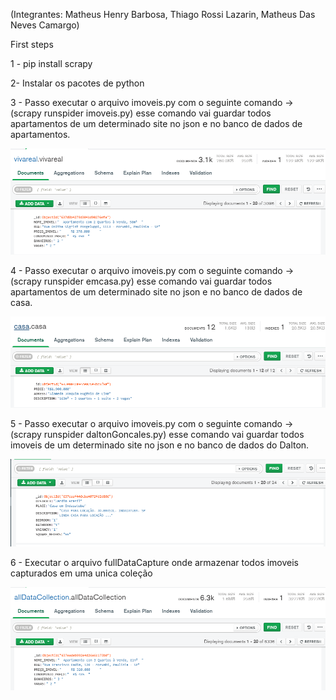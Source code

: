 (Integrantes: Matheus Henry Barbosa, Thiago Rossi Lazarin, Matheus Das Neves Camargo)

First steps

1 - pip install scrapy

2- Instalar os pacotes de python

3 -  Passo executar o arquivo imoveis.py com o seguinte comando -> (scrapy runspider imoveis.py)
esse comando vai guardar todos apartamentos de um determinado site no json e no banco de dados de apartamentos.

![img.png](img.png)



4 -  Passo executar o arquivo imoveis.py com o seguinte comando -> (scrapy runspider emcasa.py)
esse comando vai guardar todos apartamentos de um determinado site no json e no banco de dados de casa.

![img_1.png](img_1.png)



5  -  Passo executar o arquivo imoveis.py com o seguinte comando -> (scrapy runspider daltonGoncales.py)
esse comando vai guardar todos imoveis de um determinado site no json e no banco de dados do Dalton.

![img_2.png](img_2.png)


6 - Executar o arquivo fullDataCapture onde armazenar todos imoveis capturados em uma unica coleção

![img_3.png](img_3.png)
